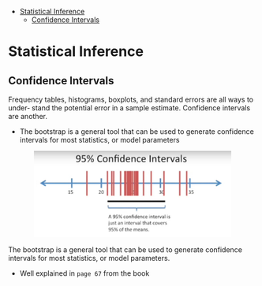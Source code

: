 <!--ts-->
   * [Statistical Inference](#statistical-inference)
      * [Confidence Intervals](#confidence-intervals)

<!-- Added by: gil_diy, at: Wed 30 Mar 2022 18:28:49 IDT -->

<!--te-->

# Statistical Inference

## Confidence Intervals

Frequency tables, histograms, boxplots, and standard errors are all ways to under‐
stand the potential error in a sample estimate. Confidence intervals are another.

* The bootstrap is a general tool that can be used to generate confidence intervals for
most statistics, or model parameters


<p align="center">
  <img width="400" src="images/machine-learning/confidence_interval.jpg" title="Look into the image">
</p>

The bootstrap is a general tool that can be used to generate confidence intervals for
most statistics, or model parameters. 

* Well explained in `page 67` from the book 